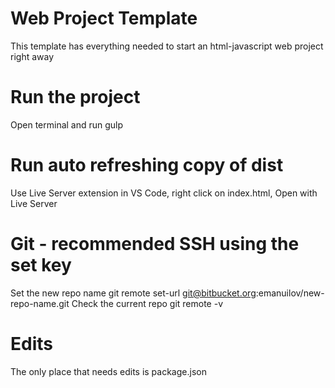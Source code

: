 # Web Project Template
This template has everything needed to start an html-javascript web project right away

# Run the project
Open terminal and run gulp

# Run auto refreshing copy of dist
Use Live Server extension in VS Code, right click on index.html, Open with Live Server

# Git - recommended SSH using the set key
Set the new repo name
git remote set-url git@bitbucket.org:emanuilov/new-repo-name.git
Check the current repo
git remote -v

# Edits
The only place that needs edits is package.json